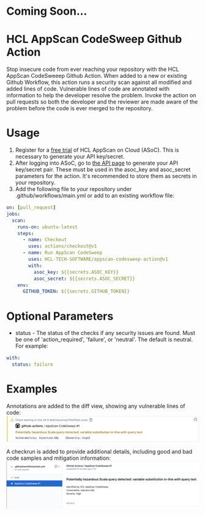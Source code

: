 # Coming Soon...

# HCL AppScan CodeSweep Github Action
Stop insecure code from ever reaching your repository with the HCL AppScan CodeSweeep Github Action. When added to a new or existing Github Workflow, this action runs a security scan against all modified and added lines of code. Vulnerable lines of code are annotated with information to help the developer resolve the problem. Invoke the action on pull requests so both the developer and the reviewer are made aware of the problem before the code is ever merged to the repository.

# Usage
1. Register for a [free trial](https://www.hcltechsw.com/appscan/freetrial) of HCL AppScan on Cloud (ASoC). This is necessary to generate your API key/secret.
2. After logging into ASoC, go to [the API page](https://cloud.appscan.com/main/settings) to generate your API key/secret pair. These must be used in the asoc_key and asoc_secret parameters for the action. It's recommended to store them as secrets in your repository.
3. Add the following file to your repository under .github/workflows/main.yml or add to an existing workflow file:
```yaml
on: [pull_request]
jobs:
  scan:
    runs-on: ubuntu-latest
    steps:
      - name: Checkout
        uses: actions/checkout@v1
      - name: Run AppScan CodeSweep
        uses: HCL-TECH-SOFTWARE/appscan-codesweep-action@v1
        with:
          asoc_key: ${{secrets.ASOC_KEY}}
          asoc_secret: ${{secrets.ASOC_SECRET}}
    env: 
      GITHUB_TOKEN: ${{secrets.GITHUB_TOKEN}}
```
# Optional Parameters
- status - The status of the checks if any security issues are found. Must be one of 'action_required', 'failure', or 'neutral'. The default is neutral. For example:
```yaml
with:
  status: failure
```

# Examples
Annotations are added to the diff view, showing any vulnerable lines of code:
![annotation_screenshot](img/annotation.png)

A checkrun is added to provide additional details, including good and bad code samples and mitigation information:
![checkrun_screenshot](img/checkrun.png)
